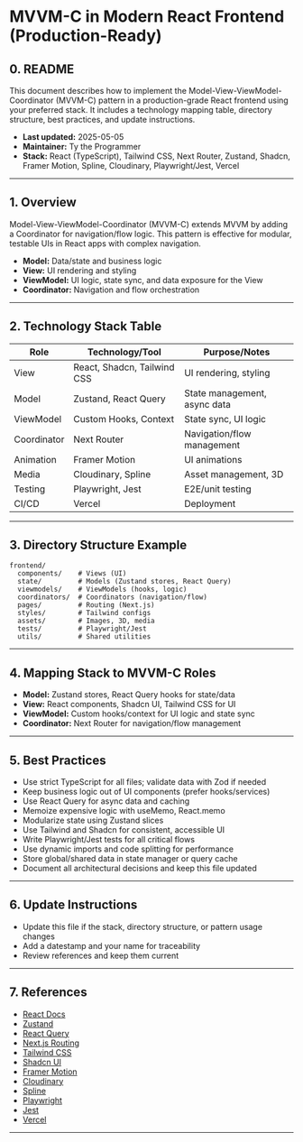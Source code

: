 # MVVM-C in Modern React Frontend (Production-Ready)

## 0. README
This document describes how to implement the Model-View-ViewModel-Coordinator (MVVM-C) pattern in a production-grade React frontend using your preferred stack. It includes a technology mapping table, directory structure, best practices, and update instructions.

- **Last updated:** 2025-05-05
- **Maintainer:** Ty the Programmer
- **Stack:** React (TypeScript), Tailwind CSS, Next Router, Zustand, Shadcn, Framer Motion, Spline, Cloudinary, Playwright/Jest, Vercel

---

## 1. Overview
Model-View-ViewModel-Coordinator (MVVM-C) extends MVVM by adding a Coordinator for navigation/flow logic. This pattern is effective for modular, testable UIs in React apps with complex navigation.

- **Model:** Data/state and business logic
- **View:** UI rendering and styling
- **ViewModel:** UI logic, state sync, and data exposure for the View
- **Coordinator:** Navigation and flow orchestration

---

## 2. Technology Stack Table
| Role        | Technology/Tool         | Purpose/Notes                 |
|-------------|------------------------|-------------------------------|
| View        | React, Shadcn, Tailwind CSS | UI rendering, styling        |
| Model       | Zustand, React Query   | State management, async data  |
| ViewModel   | Custom Hooks, Context  | State sync, UI logic          |
| Coordinator | Next Router            | Navigation/flow management    |
| Animation   | Framer Motion          | UI animations                 |
| Media       | Cloudinary, Spline     | Asset management, 3D          |
| Testing     | Playwright, Jest       | E2E/unit testing              |
| CI/CD       | Vercel                 | Deployment                    |

---

## 3. Directory Structure Example
```text
frontend/
  components/    # Views (UI)
  state/         # Models (Zustand stores, React Query)
  viewmodels/    # ViewModels (hooks, logic)
  coordinators/  # Coordinators (navigation/flow)
  pages/         # Routing (Next.js)
  styles/        # Tailwind configs
  assets/        # Images, 3D, media
  tests/         # Playwright/Jest
  utils/         # Shared utilities
```

---

## 4. Mapping Stack to MVVM-C Roles
- **Model:** Zustand stores, React Query hooks for state/data
- **View:** React components, Shadcn UI, Tailwind CSS for UI
- **ViewModel:** Custom hooks/context for UI logic and state sync
- **Coordinator:** Next Router for navigation/flow management

---

## 5. Best Practices
- Use strict TypeScript for all files; validate data with Zod if needed
- Keep business logic out of UI components (prefer hooks/services)
- Use React Query for async data and caching
- Memoize expensive logic with useMemo, React.memo
- Modularize state using Zustand slices
- Use Tailwind and Shadcn for consistent, accessible UI
- Write Playwright/Jest tests for all critical flows
- Use dynamic imports and code splitting for performance
- Store global/shared data in state manager or query cache
- Document all architectural decisions and keep this file updated

---

## 6. Update Instructions
- Update this file if the stack, directory structure, or pattern usage changes
- Add a datestamp and your name for traceability
- Review references and keep them current

---

## 7. References
- [React Docs](https://react.dev/)
- [Zustand](https://docs.pmnd.rs/zustand/getting-started/introduction)
- [React Query](https://tanstack.com/query/v4/)
- [Next.js Routing](https://nextjs.org/docs/routing/introduction)
- [Tailwind CSS](https://tailwindcss.com/)
- [Shadcn UI](https://ui.shadcn.com/)
- [Framer Motion](https://www.framer.com/motion/)
- [Cloudinary](https://cloudinary.com/)
- [Spline](https://spline.design/)
- [Playwright](https://playwright.dev/)
- [Jest](https://jestjs.io/)
- [Vercel](https://vercel.com/)

---

<!-- ! All technologies/tools explicitly mapped. todo: Update if stack changes. ! This doc is production-ready as of 2025-05-05. Maintainer: Ty the Programmer -->
